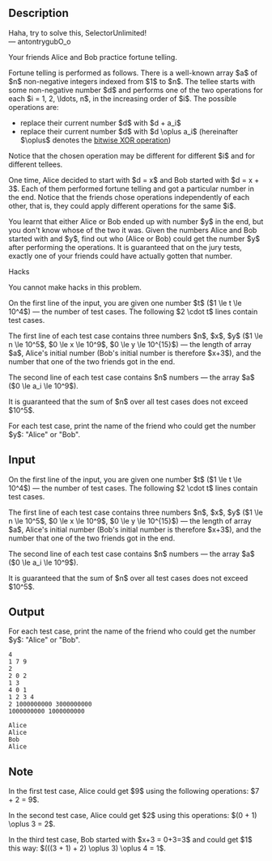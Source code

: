 ## Description

<div><div class="epigraph"><div class="epigraph-text">Haha, try to solve this, SelectorUnlimited!</div><div class="epigraph-source">— antontrygubO_o</div></div><p>Your friends Alice and Bob practice fortune telling.</p><p>Fortune telling is performed as follows. There is a well-known array $a$ of $n$ non-negative integers indexed from $1$ to $n$. The tellee starts with some non-negative number $d$ and performs one of the two operations for each $i = 1, 2, \ldots, n$, <span class="tex-font-style-bf">in the increasing order of $i$</span>. The possible operations are:</p><ul><li> replace their current number $d$ with $d + a_i$</li><li> replace their current number $d$ with $d \oplus a_i$ (hereinafter $\oplus$ denotes the <a href="https://en.wikipedia.org/wiki/Exclusive_or">bitwise XOR operation</a>)</li></ul><p>Notice that the chosen operation may be different for different $i$ and for different tellees.</p><p>One time, Alice decided to start with $d = x$ and Bob started with $d = x + 3$. Each of them performed fortune telling and got a particular number in the end. Notice that the friends chose operations independently of each other, that is, they could apply different operations for the same $i$.</p><p>You learnt that either Alice or Bob ended up with number $y$ in the end, but you don't know whose of the two it was. Given the numbers Alice and Bob started with and $y$, find out who (Alice or Bob) could get the number $y$ after performing the operations. It is guaranteed that on the jury tests, <span class="tex-font-style-bf">exactly one</span> of your friends could have actually gotten that number.</p><p><span class="tex-font-style-bf">Hacks</span></p><p>You cannot make hacks in this problem.</p></div><div class="input-specification"><p>On the first line of the input, you are given one number $t$ ($1 \le t \le 10^4$)&nbsp;— the number of test cases. The following $2 \cdot t$ lines contain test cases.</p><p>The first line of each test case contains three numbers $n$, $x$, $y$ ($1 \le n \le 10^5$, $0 \le x \le 10^9$, $0 \le y \le 10^{15}$)&nbsp;— the length of array $a$, Alice's initial number (Bob's initial number is therefore $x+3$), and the number that one of the two friends got in the end.</p><p>The second line of each test case contains $n$ numbers&nbsp;— the array $a$ ($0 \le a_i \le 10^9$).</p><p>It is guaranteed that the sum of $n$ over all test cases does not exceed $10^5$.</p></div><div class="output-specification"><p>For each test case, print the name of the friend who could get the number $y$: "Alice" or "Bob".</p></div>

## Input

<p>On the first line of the input, you are given one number $t$ ($1 \le t \le 10^4$)&nbsp;— the number of test cases. The following $2 \cdot t$ lines contain test cases.</p><p>The first line of each test case contains three numbers $n$, $x$, $y$ ($1 \le n \le 10^5$, $0 \le x \le 10^9$, $0 \le y \le 10^{15}$)&nbsp;— the length of array $a$, Alice's initial number (Bob's initial number is therefore $x+3$), and the number that one of the two friends got in the end.</p><p>The second line of each test case contains $n$ numbers&nbsp;— the array $a$ ($0 \le a_i \le 10^9$).</p><p>It is guaranteed that the sum of $n$ over all test cases does not exceed $10^5$.</p>

## Output

<p>For each test case, print the name of the friend who could get the number $y$: "Alice" or "Bob".</p>





```input1|2,3,6,7
4
1 7 9
2
2 0 2
1 3
4 0 1
1 2 3 4
2 1000000000 3000000000
1000000000 1000000000
```




```output1
Alice
Alice
Bob
Alice
```



## Note

<p>In the first test case, Alice could get $9$ using the following operations: $7 + 2 = 9$.</p><p>In the second test case, Alice could get $2$ using this operations: $(0 + 1) \oplus 3 = 2$.</p><p>In the third test case, Bob started with $x+3 = 0+3=3$ and could get $1$ this way: $(((3 + 1) + 2) \oplus 3) \oplus 4 = 1$.</p>
